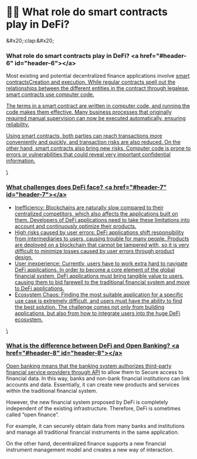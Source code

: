 <h1>👩🏫 What role do smart contracts play in DeFi? </h1>
<p>&amp;#x20;:clap:&amp;#x20;</p>
<h3>What role do smart contracts play in DeFi? &lt;a href=&quot;#header-6&quot; id=&quot;header-6&quot;&gt;&lt;/a&gt;</h3>
<p>Most existing and potential decentralized finance applications involve <a href="https://academy.binance.com/zh/articles/what-are-smart-contracts">smart contracts</ a>Creation and execution. While regular contracts spell out the relationships between the different entities in the contract through legalese, smart contracts use computer code. </p>
<p>The terms in a smart contract are written in computer code, and running the code makes them effective. Many business processes that originally required manual supervision can now be executed automatically, ensuring reliability. </p>
<p>Using smart contracts, both parties can reach transactions more conveniently and quickly, and transaction risks are also reduced. On the other hand, smart contracts also bring new risks. Computer code is prone to errors or vulnerabilities that could reveal very important confidential information. </p>
<p>\</p>
<h3>What challenges does DeFi face? &lt;a href=&quot;#header-7&quot; id=&quot;header-7&quot;&gt;&lt;/a&gt;</h3>
<ul>
<li>Inefficiency: Blockchains are naturally slow compared to their centralized competitors, which also affects the applications built on them. Developers of DeFi applications need to take these limitations into account and continuously optimize their products. </li>
<li>High risks caused by user errors: DeFi applications shift responsibility from intermediaries to users, causing trouble for many people. Products are deployed on a blockchain that cannot be tampered with, so it is very difficult to minimize losses caused by user errors through product design. </li>
<li>User inexperience: Currently, users have to work extra hard to navigate DeFi applications. In order to become a core element of the global financial system, DeFi applications must bring tangible value to users, causing them to bid farewell to the traditional financial system and move to DeFi applications. </li>
<li>Ecosystem Chaos: Finding the most suitable application for a specific use case is extremely difficult, and users must have the ability to find the best solution. The challenge comes not only from building applications, but also from how to integrate users into the huge DeFi ecosystem. </li>
</ul>
<p>\</p>
<h3>What is the difference between DeFi and Open Banking? &lt;a href=&quot;#header-8&quot; id=&quot;header-8&quot;&gt;&lt;/a&gt;</h3>
<p>Open banking means that the banking system authorizes third-party financial service providers through <a href="https://academy.binance.com/glossary/application-programming-interface">API</a> to allow them to Secure access to financial data. In this way, banks and non-bank financial institutions can link accounts and data. Essentially, it can create new products and services within the traditional financial system. </p>
<p>However, the new financial system proposed by DeFi is completely independent of the existing infrastructure. Therefore, DeFi is sometimes called “open finance”. </p>
<p>For example, it can securely obtain data from many banks and institutions and manage all traditional financial instruments in the same application. </p>
<p>On the other hand, decentralized finance supports a new financial instrument management model and creates a new way of interaction. </p>